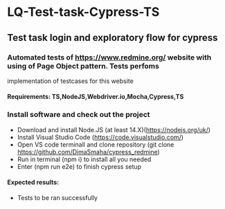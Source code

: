 # LQ-Test-task-Cypress-TS
## Test task login and exploratory flow for cypress

### Automated tests of https://www.redmine.org/ website with using of Page Object pattern. Tests perfoms 
implementation of testcases for this website

#### Requirements: TS,NodeJS,Webdriver.io,Mocha,Cypress,TS

### Install software and check out the project
- Download and install Node.JS (at least 14.X)(https://nodejs.org/uk/)
- Install Visual Studio Code (https://code.visualstudio.com/)
- Open VS code terminall and clone repository (git clone https://github.com/DimaSmaha/cypress_redmine)
- Run in terminal (npm i) to install all you needed
- Enter (npm run e2e) to finish cypress setup
#### Expected results: 
- Tests to be ran successfully

